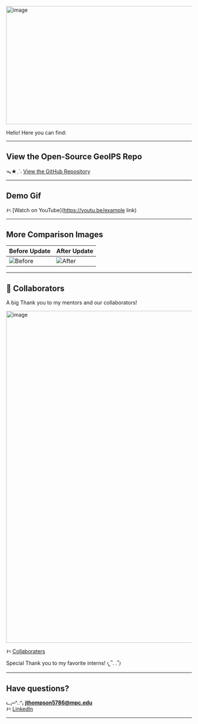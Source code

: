 <img width="3000" height="320" alt="image" src="https://github.com/user-attachments/assets/2c820332-3379-4c04-bee4-37e142e2d114" />




Hello! Here you can find:


----


## View the Open-Source GeoIPS Repo

ᯓ★ˎˊ˗ [View the GitHub Repository](https://github.com/NRLMMD-GEOIPS/geoips)


----


## Demo Gif 

۶ৎ [Watch on YouTube](https://youtu.be/example link)


----


## More Comparison Images

| Before Update | After Update |
|---------------|--------------|
| ![Before](before.png) | ![After](after.png) |


----


## 👥 Collaborators

A big Thank you to my mentors and our collaborators!  

<img width="3000" height="899" alt="image" src="https://github.com/user-attachments/assets/704a5336-da6b-4585-a353-fb3114360dc3" />

۶ৎ [Collaboraters](https://github.com/jexnni/geoips-poster/blob/main/collaboraters%20screenshot.png)

Special Thank you to my favorite interns! 𐔌՞. .՞𐦯




----


## Have questions?  

ᓚ₍⑅^..^₎ **jthompson5786@mpc.edu**  
۶ৎ [LinkedIn](https://www.linkedin.com/in/jenniferxtt5786/)


----
